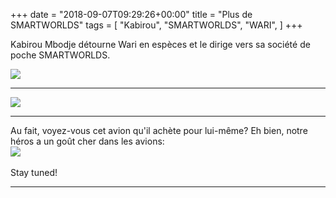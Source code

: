 +++
date = "2018-09-07T09:29:26+00:00"
title = "Plus de SMARTWORLDS"
tags = [
    "Kabirou",
    "SMARTWORLDS",
    "WARI",
]
+++

Kabirou Mbodje détourne Wari en espèces et le dirige vers sa société de poche SMARTWORLDS.

<!--more-->
<p></p>
<div class="container" style="width:auto">
  <a target="blank" href="https://res.cloudinary.com/vincentstradic/image/upload/v1525971757/work/m24-1.jpg">
    <img src="https://res.cloudinary.com/vincentstradic/image/upload/bo_2px_solid_rgb:279d14,f_auto,q_auto/v1525971757/work/m24-1.jpg" style="max-width:100%">
  </a>
</div>
<hr>

<div class="container" style="width:auto">
  <a target="blank" href="https://res.cloudinary.com/vincentstradic/image/upload/v1525971757/work/m24-2.jpg">
    <img src="https://res.cloudinary.com/vincentstradic/image/upload/bo_2px_solid_rgb:279d14,f_auto,q_auto/v1525971757/work/m24-2.jpg" style="max-width:100%">
  </a>
</div>
<hr>
Au fait, voyez-vous cet avion qu'il achète pour lui-même? Eh bien, notre héros a un goût cher dans les avions:

<div class="container" style="width:auto">
  <a target="blank" href="https://res.cloudinary.com/vincentstradic/image/upload/v1525972796/work/m24-3.jpg">
    <img src="https://res.cloudinary.com/vincentstradic/image/upload/f_auto,q_auto/v1525972796/work/m24-3.jpg" style="max-width:100%">
  </a>
</div>
<br>
Stay tuned!




<hr>
